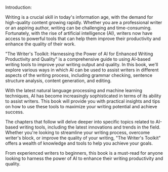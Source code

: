 Introduction:

Writing is a crucial skill in today's information age, with the demand for high-quality content growing rapidly. Whether you are a professional writer or an aspiring author, writing can be challenging and time-consuming. Fortunately, with the rise of artificial intelligence (AI), writers now have access to powerful tools that can help them improve their productivity and enhance the quality of their work.

"The Writer's Toolkit: Harnessing the Power of AI for Enhanced Writing Productivity and Quality" is a comprehensive guide to using AI-based writing tools to improve your writing output and quality. In this book, we'll explore various ways in which AI can be used to assist writers in different aspects of the writing process, including grammar checking, sentence structure analysis, content generation, and editing.

With the latest natural language processing and machine learning techniques, AI has become increasingly sophisticated in terms of its ability to assist writers. This book will provide you with practical insights and tips on how to use these tools to maximize your writing potential and achieve success.

The chapters that follow will delve deeper into specific topics related to AI-based writing tools, including the latest innovations and trends in the field. Whether you're looking to streamline your writing process, overcome writer's block, or improve the quality of your writing, "The Writer's Toolkit" offers a wealth of knowledge and tools to help you achieve your goals.

From experienced writers to beginners, this book is a must-read for anyone looking to harness the power of AI to enhance their writing productivity and quality.
